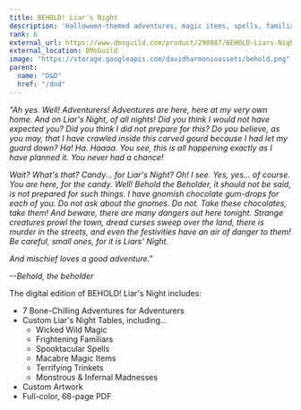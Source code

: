 ```yaml
---
title: BEHOLD! Liar's Night
description: 'Halloween-themed adventures, magic items, spells, familiars, and more!'
rank: 6
external_url: https://www.dmsguild.com/product/290887/BEHOLD-Liars-Night
external_location: DMsGuild
image: "https://storage.googleapis.com/davidharmonioassets/behold.png"
parent:
  name: "D&D"
  href: "/dnd"
---
```


*"Ah yes. Well! Adventurers! Adventures are here, here at my very own home. And on Liar's Night, of all nights! Did you think I would not have expected you? Did you think I did not prepare for this? Do you believe, as you may, that I have crawled inside this carved gourd because I had let my guard down? Ha! Ha. Haaaa. You see, this is all happening exactly as I have planned it. You never had a chance!*

*Wait? What's that? Candy... for Liar's Night? Oh! I see. Yes, yes... of course. You are here, for the candy. Well! Behold the Beholder, it should not be said, is not prepared for such things. I have gnomish chocolate gum-drops for each of you. Do not ask about the gnomes. Do not. Take these chocolates, take them! And beware, there are many dangers out here tonight. Strange creatures prowl the town, dread curses sweep over the land, there is murder in the streets, and even the festivities have an air of danger to them! Be careful, small ones, for it is Liars' Night.*

*And mischief loves a good adventure."*

*--Behold, the beholder*

The digital edition of BEHOLD! Liar's Night includes:

- 7 Bone-Chilling Adventures for Adventurers
- Custom Liar's Night Tables, including…
  * Wicked Wild Magic
  * Frightening Familiars
  * Spooktacular Spells
  * Macabre Magic Items
  * Terrifying Trinkets
  * Monstrous & Infernal Madnesses
- Custom Artwork
- Full-color, 68-page PDF
